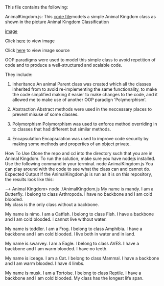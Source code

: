 This file contains the following:

AnimalKingdom.js: This [code file](index.js)models a simple Animal Kingdom class as shown in the picture
Animal Kingdom Classification

[image](Animalia.png)

Click [here](https://cdn1.byjus.com/wp-content/uploads/2019/04/Animal-Kingdom-Classification-of-Animal-Kingdom.png) to view image

Click [here](https://byjus.com/biology/animal-kingdom/) to view image source

OOP paradigms were used to model this simple class to avoid repetition of code and to produce a well-structured and scalable code.

They include:

1. Inheritance
   An animal Parent class was created which all the classes inherited from to avoid re-implementing the same functionality, to make the code simplified making it easier to make changes to the code, and it allowed me to make use of another OOP paradign 'Polymorphism'.

2. Abstraction
   Abstract methods were used in the neccessary places to prevent misuse of some classes.

3. Polymorphism
   Polymorphism was used to enforce method overriding in to classes that had different but similar methods.

4. Encapsulation
   Encapsulation was used to improve code security by making some methods and properties of an object private.

How To Use
Clone the repo and cd into the directory such that you are in Animal Kingdom.
To run the solution, make sure you have nodejs installed.
Use the following command in your terminal.
node AnimalKingdom.js
You can play around with the code to see what the class can and cannot do.
Expected Output
If the AnimalKingdom.js is run as it is on this repository, the results look like this:

--> Animal Kingdom> node .\AnimalKingdom.js
My name is mandy.
I am a Butterfly.
I belong to class Arthropoda.
I have no backbone and I am cold blooded.  
My class is the only class without a backbone.

My name is nimo.
I am a Catfish.
I belong to class Fish.
I have a backbone and I am cold blooded.
I cannot live without water.

My name is toddler.
I am a Frog.
I belong to class Amphibia.
I have a backbone and I am cold blooded.
I live both in water and in land.

My name is swarvey.
I am a Eagle.
I belong to class AVES.
I have a backbone and I am warm blooded.
I have no teeth.

My name is iceage.
I am a Cat.
I belong to class Mammal.
I have a backbone and I am warm blooded.
I have 4 limbs.

My name is musk.
I am a Tortoise.
I belong to class Reptile.
I have a backbone and I am cold blooded.
My class has the longest life span.
